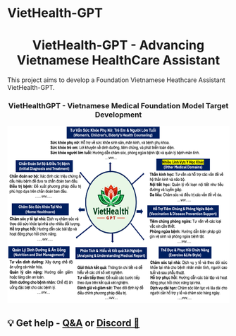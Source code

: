 # VietHealth-GPT

<h1 align="center">
  <span> VietHealth-GPT - Advancing Vietnamese HealthCare Assistant</span>
</h1>

This project aims to develop a Foundation Vietnamese Heathcare Assistant VietHealth-GPT.

<h3 align="center">
  <span> VietHealthGPT - Vietnamese Medical Foundation Model Target Development</span>
</h3>

<div align="center">
     <img width="auto" height="400px" src="./images/VietHealthGPT_medical_domains.png"/>
</div>

## 💡 Get help - [Q&A](https://github.com/TranNhiem/Vietnamese_LLMs/discussions) or [Discord 💬](https://discord.gg/BC8Mqq8qYn)
